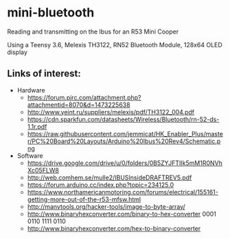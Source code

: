 # mini-bluetooth
Reading and transmitting on the Ibus for an R53 Mini Cooper

Using a Teensy 3.6, Melexis TH3122, RN52 Bluetooth Module, 128x64 OLED display

## Links of interest:
* Hardware
  * https://forum.pjrc.com/attachment.php?attachmentid=8070&d=1473225638
  * http://www.yeint.ru/suppliers/melexis/pdf/TH3122_004.pdf
  * https://cdn.sparkfun.com/datasheets/Wireless/Bluetooth/rn-52-ds-1.1r.pdf
  * https://raw.githubusercontent.com/jemmicat/HK_Enabler_Plus/master/PC%20Board%20Layouts/Arduino%20Ibus%20Rev4/Schematic.png
* Software
  * https://drive.google.com/drive/u/0/folders/0B5ZYJFTIIk5mM1R0NVhXc05FLW8
  * http://web.comhem.se/mulle2/IBUSInsideDRAFTREV5.pdf
  * https://forum.arduino.cc/index.php?topic=234125.0
  * https://www.northamericanmotoring.com/forums/electrical/155161-getting-more-out-of-the-r53-mfsw.html
  * http://manytools.org/hacker-tools/image-to-byte-array/
  * http://www.binaryhexconverter.com/binary-to-hex-converter 0001 0110 1111 0110
  * http://www.binaryhexconverter.com/hex-to-binary-converter
